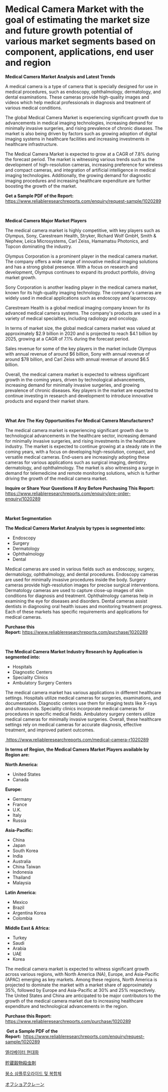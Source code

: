<p><h1>Medical Camera Market with the goal of estimating the market size and future growth potential of various market segments based on component, applications, end user and region</h1></p><p><strong>Medical Camera Market Analysis and Latest Trends</strong></p>
<p><p>A medical camera is a type of camera that is specially designed for use in medical procedures, such as endoscopy, ophthalmology, dermatology, and dental examinations. These cameras provide high-quality images and videos which help medical professionals in diagnosis and treatment of various medical conditions.</p><p>The global Medical Camera Market is experiencing significant growth due to advancements in medical imaging technologies, increasing demand for minimally invasive surgeries, and rising prevalence of chronic diseases. The market is also being driven by factors such as growing adoption of digital imaging systems in healthcare facilities and increasing investments in healthcare infrastructure.</p><p>The Medical Camera Market is expected to grow at a CAGR of 7.8% during the forecast period. The market is witnessing various trends such as the development of high-resolution cameras, increasing preference for wireless and compact cameras, and integration of artificial intelligence in medical imaging technologies. Additionally, the growing demand for diagnostic imaging procedures and increasing healthcare expenditure are further boosting the growth of the market.</p></p>
<p><strong>Get a Sample PDF of the Report:&nbsp;</strong> <a href="https://www.reliableresearchreports.com/enquiry/request-sample/1020289">https://www.reliableresearchreports.com/enquiry/request-sample/1020289</a></p>
<p>&nbsp;</p>
<p><strong>Medical Camera Major Market Players</strong></p>
<p><p>The medical camera market is highly competitive, with key players such as Olympus, Sony, Carestream Health, Stryker, Richard Wolf GmbH, Smith & Nephew, Leica Microsystems, Carl Zeiss, Hamamatsu Photonics, and Topcon dominating the industry.</p><p>Olympus Corporation is a prominent player in the medical camera market. The company offers a wide range of innovative medical imaging solutions and has a strong global presence. With a focus on research and development, Olympus continues to expand its product portfolio, driving market growth.</p><p>Sony Corporation is another leading player in the medical camera market, known for its high-quality imaging technology. The company's cameras are widely used in medical applications such as endoscopy and laparoscopy.</p><p>Carestream Health is a global medical imaging company known for its advanced medical camera systems. The company's products are used in a variety of medical specialties, including radiology and oncology.</p><p>In terms of market size, the global medical camera market was valued at approximately $2.9 billion in 2020 and is projected to reach $4.1 billion by 2025, growing at a CAGR of 7.1% during the forecast period.</p><p>Sales revenue for some of the key players in the market include Olympus with annual revenue of around $6 billion, Sony with annual revenue of around $78 billion, and Carl Zeiss with annual revenue of around $6.5 billion.</p><p>Overall, the medical camera market is expected to witness significant growth in the coming years, driven by technological advancements, increasing demand for minimally invasive surgeries, and growing prevalence of chronic diseases. Key players in the market are expected to continue investing in research and development to introduce innovative products and expand their market share.</p></p>
<p>&nbsp;</p>
<p><strong>What Are The Key Opportunities For Medical Camera Manufacturers?</strong></p>
<p><p>The medical camera market is experiencing significant growth due to technological advancements in the healthcare sector, increasing demand for minimally invasive surgeries, and rising investments in the healthcare industry. The market is expected to continue growing at a steady rate in the coming years, with a focus on developing high-resolution, compact, and versatile medical cameras. End-users are increasingly adopting these cameras for various applications such as surgical imaging, dentistry, dermatology, and ophthalmology. The market is also witnessing a surge in demand for telemedicine and remote monitoring solutions, which is further driving the growth of the medical camera market.</p></p>
<p><strong>Inquire or Share Your Questions If Any Before Purchasing This Report:</strong> <a href="https://www.reliableresearchreports.com/enquiry/pre-order-enquiry/1020289">https://www.reliableresearchreports.com/enquiry/pre-order-enquiry/1020289</a></p>
<p>&nbsp;</p>
<p><strong>Market Segmentation</strong></p>
<p><strong>The Medical Camera Market Analysis by types is segmented into:</strong></p>
<p><ul><li>Endoscopy</li><li>Surgery</li><li>Dermatology</li><li>Ophthalmology</li><li>Dental</li></ul></p>
<p><p>Medical cameras are used in various fields such as endoscopy, surgery, dermatology, ophthalmology, and dental procedures. Endoscopy cameras are used for minimally invasive procedures inside the body. Surgery cameras provide high-resolution images for precise surgical interventions. Dermatology cameras are used to capture close-up images of skin conditions for diagnosis and treatment. Ophthalmology cameras help in examining the eye for diseases and disorders. Dental cameras assist dentists in diagnosing oral health issues and monitoring treatment progress. Each of these markets has specific requirements and applications for medical cameras.</p></p>
<p><strong>Purchase this Report:&nbsp;</strong><a href="https://www.reliableresearchreports.com/purchase/1020289">https://www.reliableresearchreports.com/purchase/1020289</a></p>
<p>&nbsp;</p>
<p><strong>The Medical Camera Market Industry Research by Application is segmented into:</strong></p>
<p><ul><li>Hospitals</li><li>Diagnostic Centers</li><li>Speciality Clinics</li><li>Ambulatory Surgery Centers</li></ul></p>
<p><p>The medical camera market has various applications in different healthcare settings. Hospitals utilize medical cameras for surgeries, examinations, and documentation. Diagnostic centers use them for imaging tests like X-rays and ultrasounds. Speciality clinics incorporate medical cameras for procedures in specific medical fields. Ambulatory surgery centers utilize medical cameras for minimally invasive surgeries. Overall, these healthcare settings rely on medical cameras for accurate diagnosis, effective treatment, and improved patient outcomes.</p></p>
<p><a href="https://www.reliableresearchreports.com/medical-camera-r1020289">&nbsp;https://www.reliableresearchreports.com/medical-camera-r1020289</a></p>
<p><strong>In terms of Region, the Medical Camera Market Players available by Region are:</strong></p>
<p>
    <p> <strong> North America: </strong>
        <ul>
            <li>United States</li>
            <li>Canada</li>
        </ul>
        </p> 
    <p> <strong> Europe: </strong>
        <ul>
            <li>Germany</li>
            <li>France</li>
            <li>U.K.</li>
            <li>Italy</li>
            <li>Russia</li>
        </ul>
        </p> 
    <p> <strong> Asia-Pacific: </strong>
        <ul>
            <li>China</li>
            <li>Japan</li>
            <li>South Korea</li>
            <li>India</li>
            <li>Australia</li>
            <li>China Taiwan</li>
            <li>Indonesia</li>
            <li>Thailand</li>
            <li>Malaysia</li>
        </ul>
        </p> 
    <p> <strong> Latin America: </strong>
        <ul>
            <li>Mexico</li>
            <li>Brazil</li>
            <li>Argentina Korea</li>
            <li>Colombia</li>
        </ul>
        </p> 
    <p> <strong> Middle East & Africa: </strong>
        <ul>
            <li>Turkey</li>
            <li>Saudi</li>
            <li>Arabia</li>
            <li>UAE</li>
            <li>Korea</li>
        </ul>
    </p>
    </p>
<p><p>The medical camera market is expected to witness significant growth across various regions, with North America (NA), Europe, and Asia-Pacific (APAC) emerging as key markets. Among these regions, North America is projected to dominate the market with a market share of approximately 35%, followed by Europe and Asia-Pacific at 30% and 25% respectively. The United States and China are anticipated to be major contributors to the growth of the medical camera market due to increasing healthcare expenditure and technological advancements in the region.</p></p>
<p><strong>Purchase this Report: </strong><a href="https://www.reliableresearchreports.com/purchase/1020289">https://www.reliableresearchreports.com/purchase/1020289</a></p>
<p>&nbsp;<strong>Get a Sample PDF of the Report:&nbsp;&nbsp;</strong><a href="https://www.reliableresearchreports.com/enquiry/request-sample/1020289">https://www.reliableresearchreports.com/enquiry/request-sample/1020289</a></p>
<p><strong></strong></p>
<p><p><a href="https://medium.com/@leonidasalazar756/%EC%97%98%EB%A6%AC%EB%B2%A0%EC%9D%B4%ED%84%B0-%ED%98%84%EB%8C%80%ED%99%94-%EC%8B%9C%EC%9E%A5-%EB%B6%84%EC%84%9D-%EA%B8%80%EB%A1%9C%EB%B2%8C-%EC%82%B0%EC%97%85-%EC%A0%84%EB%A7%9D-%EB%B0%8F-%EC%98%88%EC%B8%A1-2024%EB%85%84%EB%B6%80%ED%84%B0-2031%EB%85%84-836b59e8a13d">엘리베이터 현대화</a></p><p><a href="https://medium.com/@charityrice70/%E4%BF%9D%E5%AD%98%E3%81%95%E3%82%8C%E3%81%9F%E7%A9%80%E7%89%A9%E6%AE%BA%E8%99%AB%E5%89%A4%E5%B8%82%E5%A0%B4%E3%83%AC%E3%83%9D%E3%83%BC%E3%83%88%E3%81%AF-%E3%81%93%E3%81%AE%E5%B8%82%E5%A0%B4%E3%81%AE%E6%9C%80%E6%96%B0%E3%81%AE%E3%83%88%E3%83%AC%E3%83%B3%E3%83%89%E3%81%A8%E6%88%90%E9%95%B7%E6%A9%9F%E4%BC%9A%E3%82%92%E6%98%8E%E3%82%89%E3%81%8B%E3%81%AB%E3%81%97%E3%81%BE%E3%81%99-1cac7341b159">貯蔵穀物殺虫剤</a></p><p><a href="https://medium.com/@kasandrarempel/%EB%B3%B4%EB%A1%A0-%ED%8A%B8%EB%A6%AC%ED%94%8C%EB%A3%A8%EC%98%A4%EB%9D%BC%EC%9D%B4%EB%93%9C-%EB%B0%8F-%EB%B3%B5%ED%95%A9%EC%B2%B4-%EC%8B%9C%EC%9E%A5-%EB%A9%94%ED%8A%B8%EB%A6%AD%EC%8A%A4%EC%9D%98-%ED%95%B4%EB%8F%85-%EC%8B%9C%EC%9E%A5-%EC%A0%90%EC%9C%A0%EC%9C%A8-%ED%8A%B8%EB%A0%8C%EB%93%9C-%EB%B0%8F-%EC%84%B1%EC%9E%A5-%EC%96%91%EC%83%81-d83a30971ec4">붕소 삼플루오라이드 및 복합체</a></p><p><a href="https://medium.com/@trevawiszk20231/%E3%82%AA%E3%83%95%E3%82%B7%E3%83%A7%E3%82%A2%E3%82%AF%E3%83%AC%E3%83%BC%E3%83%B3%E5%B8%82%E5%A0%B4-%E7%AB%B6%E4%BA%89%E5%88%86%E6%9E%90-%E5%B8%82%E5%A0%B4%E5%8B%95%E5%90%91-2031%E5%B9%B4%E3%81%BE%E3%81%A7%E3%81%AE%E4%BA%88%E6%B8%AC-a166ff77898e">オフショアクレーン</a></p></p>